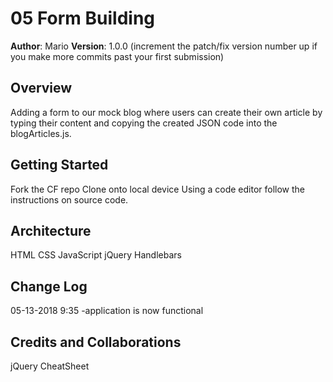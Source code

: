 # 05 Form Building

**Author**: Mario
**Version**: 1.0.0 (increment the patch/fix version number up if you make more commits past your first submission)

## Overview
Adding a form to our mock blog where users can create their own article by typing their content and copying the created JSON code into the blogArticles.js.
<!-- Provide a high level overview of what this application is and why you are building it, beyond the fact that it's an assignment for a Code Fellows 301 class. (i.e. What's your problem domain?) -->

## Getting Started
Fork the CF repo
Clone onto local device
Using a code editor follow the instructions on source code.
<!-- What are the steps that a user must take in order to build this app on their own machine and get it running? -->

## Architecture
HTML
CSS
JavaScript
jQuery
Handlebars
<!-- Provide a detailed description of the application design. What technologies (languages, libraries, etc) you're using, and any other relevant design information. -->

## Change Log
05-13-2018 9:35 -application is now functional 
<!-- Use this are to document the iterative changes made to your application as each feature is successfully implemented. Use time stamps. Here's an examples:

01-01-2001 4:59pm - Application now has a fully-functional express server, with GET and POST routes for the book resource.-->

## Credits and Collaborations
jQuery CheatSheet
<!-- Give credit (and a link) to other people or resources that helped you build this application. -->
